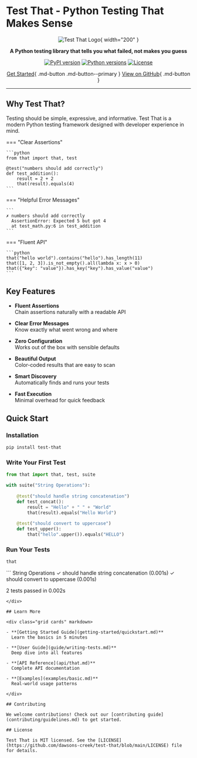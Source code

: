 # Test That - Python Testing That Makes Sense

<div align="center" markdown>

![Test That Logo](assets/logo.png){ width="200" }

**A Python testing library that tells you what failed, not makes you guess**

[![PyPI version](https://badge.fury.io/py/test-that.svg)](https://badge.fury.io/py/test-that)
[![Python versions](https://img.shields.io/pypi/pyversions/test-that.svg)](https://pypi.org/project/test-that/)
[![License](https://img.shields.io/pypi/l/test-that.svg)](https://github.com/dawsons-creek/test-that/blob/main/LICENSE)

[Get Started](getting-started/quickstart.md){ .md-button .md-button--primary }
[View on GitHub](https://github.com/dawsons-creek/test-that){ .md-button }

</div>

---

## Why Test That?

Testing should be simple, expressive, and informative. Test That is a modern Python testing framework designed with developer experience in mind.

=== "Clear Assertions"

    ```python
    from that import that, test

    @test("numbers should add correctly")
    def test_addition():
        result = 2 + 2
        that(result).equals(4)
    ```

=== "Helpful Error Messages"

    ```
    ✗ numbers should add correctly
      AssertionError: Expected 5 but got 4
      at test_math.py:6 in test_addition
    ```

=== "Fluent API"

    ```python
    that("hello world").contains("hello").has_length(11)
    that([1, 2, 3]).is_not_empty().all(lambda x: x > 0)
    that({"key": "value"}).has_key("key").has_value("value")
    ```

## Key Features

<div class="grid cards" markdown>

- **Fluent Assertions**  
  Chain assertions naturally with a readable API

- **Clear Error Messages**  
  Know exactly what went wrong and where

- **Zero Configuration**  
  Works out of the box with sensible defaults

- **Beautiful Output**  
  Color-coded results that are easy to scan

- **Smart Discovery**  
  Automatically finds and runs your tests

- **Fast Execution**  
  Minimal overhead for quick feedback

</div>

## Quick Start

### Installation

```bash
pip install test-that
```

### Write Your First Test

```python title="test_example.py"
from that import that, test, suite

with suite("String Operations"):
    
    @test("should handle string concatenation")
    def test_concat():
        result = "Hello" + " " + "World"
        that(result).equals("Hello World")
    
    @test("should convert to uppercase")
    def test_upper():
        that("hello".upper()).equals("HELLO")
```

### Run Your Tests

```bash
that
```

<div class="result" markdown>
```
String Operations
  ✓ should handle string concatenation (0.001s)
  ✓ should convert to uppercase (0.001s)

2 tests passed in 0.002s
```
</div>

## Learn More

<div class="grid cards" markdown>

- **[Getting Started Guide](getting-started/quickstart.md)**  
  Learn the basics in 5 minutes

- **[User Guide](guide/writing-tests.md)**  
  Deep dive into all features

- **[API Reference](api/that.md)**  
  Complete API documentation

- **[Examples](examples/basic.md)**  
  Real-world usage patterns

</div>

## Contributing

We welcome contributions! Check out our [contributing guide](contributing/guidelines.md) to get started.

## License

Test That is MIT licensed. See the [LICENSE](https://github.com/dawsons-creek/test-that/blob/main/LICENSE) file for details.